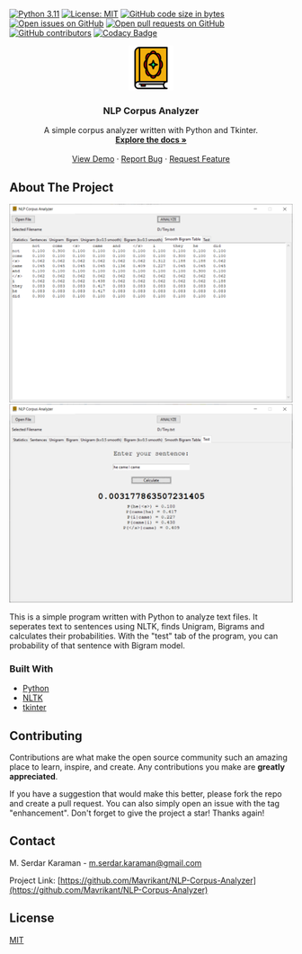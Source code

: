 [![Python 3.11](https://img.shields.io/badge/python-3.11-blue.svg)](https://www.python.org/downloads/release/python-270/) [![License: MIT](https://img.shields.io/badge/License-MIT-yellow.svg)](https://opensource.org/licenses/MIT) [![GitHub code size in bytes](https://img.shields.io/github/languages/code-size/Mavrikant/NLP-Corpus-Analyzer?color=green)](https://github.com/Mavrikant/NLP-Corpus-Analyzer) [![Open issues on GitHub](https://img.shields.io/github/issues-raw/Mavrikant/NLP-Corpus-Analyzer)](https://github.com/Mavrikant/NLP-Corpus-Analyzer/issues) [![Open pull requests on GitHub](https://img.shields.io/github/issues-pr-raw/Mavrikant/NLP-Corpus-Analyzer)](https://github.com/Mavrikant/NLP-Corpus-Analyzer/pulls) [![GitHub contributors](https://img.shields.io/github/contributors/Mavrikant/NLP-Corpus-Analyzer)](https://github.com/Mavrikant/NLP-Corpus-Analyzer/graphs/contributors) [![Codacy Badge](https://app.codacy.com/project/badge/Grade/e4bdd4f986eb44da819ae4dabf8aa27b)](https://www.codacy.com/gh/Mavrikant/NLP-Corpus-Analyzer/dashboard?utm_source=github.com&amp;utm_medium=referral&amp;utm_content=Mavrikant/NLP-Corpus-Analyzer&amp;utm_campaign=Badge_Grade)

<div align="center">
  <a href="https://github.com/Mavrikant/NLP-Corpus-Analyze">
    <img src="images/icon.svg" alt="Logo" width="80" height="80">
  </a>
<h3 align="center">NLP Corpus Analyzer</h3>

  <p align="center">
    A simple corpus analyzer written with Python and Tkinter.
    <br />
    <a href="https://github.com/Mavrikant/NLP-Corpus-Analyzer"><strong>Explore the docs »</strong></a>
    <br />
    <br />
    <a href="https://github.com/Mavrikant/NLP-Corpus-Analyzer">View Demo</a>
    ·
    <a href="https://github.com/Mavrikant/NLP-Corpus-Analyzer/issues">Report Bug</a>
    ·
    <a href="https://github.com/Mavrikant/NLP-Corpus-Analyzer/issues">Request Feature</a>
  </p>
</div>


## About The Project

![Screenshot](images/Screenshot1.png)
![Screenshot](images/Screenshot2.png)

This is a simple program written with Python to analyze text files. It seperates text to sentences using NLTK, finds Unigram, Bigrams and calculates their probabilities. With the "test" tab of the program, you can probability of that sentence with Bigram model.   


### Built With

* [Python](https://www.python.org/)
* [NLTK](https://www.nltk.org/)
* [tkinter](https://docs.python.org/3/library/tkinter.html)


## Contributing

Contributions are what make the open source community such an amazing place to learn, inspire, and create. Any contributions you make are **greatly appreciated**.

If you have a suggestion that would make this better, please fork the repo and create a pull request. You can also simply open an issue with the tag "enhancement".
Don't forget to give the project a star! Thanks again!


## Contact

M. Serdar Karaman - m.serdar.karaman@gmail.com

Project Link: [https://github.com/Mavrikant/NLP-Corpus-Analyzer](https://github.com/Mavrikant/NLP-Corpus-Analyzer)


## License

[MIT](https://choosealicense.com/licenses/mit/)
